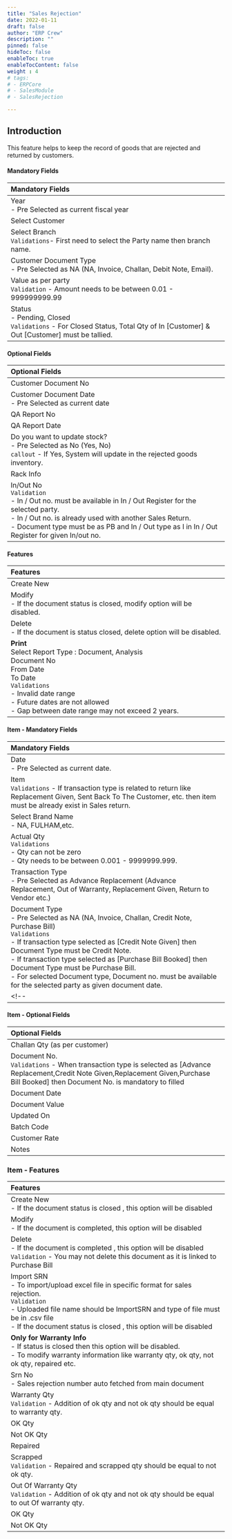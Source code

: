 ```yaml
---
title: "Sales Rejection"
date: 2022-01-11
draft: false
author: "ERP Crew"
description: ""
pinned: false
hideToc: false
enableToc: true
enableTocContent: false
weight : 4
# tags: 
# - ERPCore 
# - SalesModule
# - SalesRejection

---
```


## Introduction

This feature helps to keep the record of goods that are rejected and returned by customers.
#### Mandatory Fields

|Mandatory Fields|   
  |:------|
  | Year <br> - Pre Selected as current fiscal year                   
  | Select Customer
  | Select Branch <br> `Validations`- First need to select the Party name then branch name.
  | Customer Document Type <br> - Pre Selected as NA (NA, Invoice, Challan, Debit Note, Email).
  | Value as per party <br> `Validation` - Amount needs to be between 0.01 - 999999999.99
  | Status <br> - Pending, Closed <br> `Validations` - For Closed Status, Total Qty of In [Customer] & Out [Customer] must be tallied.

#### Optional Fields

|Optional Fields|   
  |:------|
  | Customer Document No
  | Customer Document Date <br> - Pre Selected as current date
  | QA Report No
  | QA Report Date
  | Do you want to update stock? <br> - Pre Selected as No (Yes, No) <br> `callout` - If Yes, System will update in the rejected goods inventory.
  | Rack Info 
  | In/Out No  <br> `Validation` <br> - In / Out no. must be available in In / Out Register for the selected party. <br> - In / Out no. is already used with another Sales Return. <br> - Document type must be as PB and In / Out type as I  in In / Out Register for given In/out no.
  
    

#### Features

|Features|  
  |:------|
  | Create New 
  | Modify <br> - If the document status is closed, modify option will be disabled.
  | Delete <br> - If the document is status closed, delete option will be disabled.
  | **Print** <br> Select Report Type : Document, Analysis <br> Document No <br> From Date <br> To Date <br> `Validations` <br> - Invalid date range <br> - Future dates are not allowed <br> - Gap between date range may not exceed 2 years.

#### Item - Mandatory Fields

|Mandatory Fields|   
  |:------|                   
  | Date <br> - Pre Selected as current date.
  | Item <br> `Validations` - If transaction type is related to return like Replacement Given, Sent Back To The Customer, etc. then item must be already exist in Sales return.
  | Select Brand Name <br> - NA, FULHAM,etc.
  | Actual Qty <br> `Validations` <br> - Qty can not be zero <br> - Qty needs to be between 0.001 - 9999999.999.
  | Transaction Type <br> - Pre Selected as Advance Replacement (Advance Replacement, Out of Warranty, Replacement Given, Return to Vendor etc.)
  | Document Type  <br> - Pre Selected as NA (NA, Invoice, Challan, Credit Note, Purchase Bill) <br> `Validations` <br> - If transaction type selected as [Credit Note Given] then Document Type must be Credit Note. <br> - If transaction type selected as [Purchase Bill Booked] then Document Type must be Purchase Bill.<br> - For selected Document type, Document no. must be available for the selected party as given document date.
   <!-- | Document Type <br> - Invoice, Challan, Credit Note <br> - Error code C - Incorrect doc type <br> `Validations` - If transaction type is selected as credit note given, document type must be credit note <br> - If transaction type is selected as purchase bill booked, document type must be purchase bill  -->
   
 
  

#### Item - Optional Fields

|Optional Fields|   
  |:------|
  | Challan Qty (as per customer)
  | Document No.<br> `Validations` - When transaction type is selected as [Advance Replacement,Credit Note Given,Replacement Given,Purchase Bill Booked] then Document No. is mandatory to filled
  | Document Date
  | Document Value
  | Updated On
  | Batch Code
  | Customer Rate
  | Notes

### Item - Features

|Features|  
  |:------
  | Create New <br> - If the document status is closed , this option will be disabled
  | Modify <br> - If the document is completed, this option will be disabled
  | Delete <br> - If the document is completed , this option will be disabled <br> `Validation` - You may not delete this document as it is linked to Purchase Bill
  | Import SRN <br> - To import/upload excel file in specific format for sales rejection. <br> `Validation`<br> - Uploaded file name should be ImportSRN and type of file must be in .csv file <br> - If the document status is closed , this option will be disabled
  | **Only for Warranty Info** <br>- If status is closed then this option will be disabled. <br> - To modify warranty information like warranty qty, ok qty, not ok qty, repaired etc.
  | Srn No <br> - Sales rejection number auto fetched from main document
  | Warranty Qty <br> `Validation` - Addition of ok qty and not ok qty should be equal to warranty qty.
  | OK Qty
  | Not OK Qty
  | Repaired
  | Scrapped <br> `Validation` - Repaired and scrapped qty should be equal to not ok qty.
  | Out Of Warranty Qty <br> `Validation` - Addition of ok qty and not ok qty should be equal to out Of warranty qty.
  | OK Qty
  | Not OK Qty

